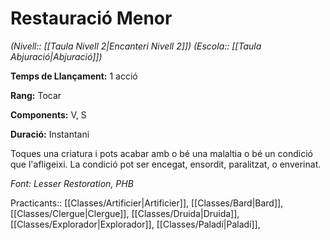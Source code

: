 # Restauració Menor

*(Nivell:: [[Taula Nivell 2|Encanteri Nivell 2]]) (Escola:: [[Taula Abjuració|Abjuració]])*

**Temps de Llançament:** 1 acció

**Rang:** Tocar

**Components:** V, S

**Duració:** Instantani

Toques una criatura i pots acabar amb o bé una malaltia o bé un condició que l'afligeixi. La condició pot ser encegat, ensordit, paralitzat, o enverinat.


*Font: Lesser Restoration, PHB*



Practicants:: [[Classes/Artificier|Artificier]], [[Classes/Bard|Bard]], [[Classes/Clergue|Clergue]], [[Classes/Druida|Druida]], [[Classes/Explorador|Explorador]], [[Classes/Paladí|Paladí]], 